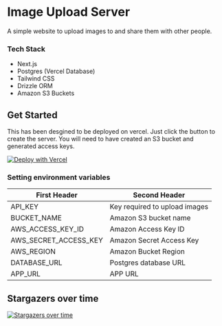 # Image Upload Server
A simple website to upload images to and share them with other people. 


### Tech Stack
- Next.js
- Postgres (Vercel Database)
- Tailwind CSS
- Drizzle ORM
- Amazon S3 Buckets


## Get Started

This has been desgined to be deployed on vercel. Just click the button to create the server. You will need to have created an S3 bucket and generated access keys.


[![Deploy with Vercel](https://vercel.com/button)](https://vercel.com/new/clone?repository-url=https%3A%2F%2Fgithub.com%2Fmember87%2Fimage-upload-server)

### Setting environment variables


| First Header  | Second Header |
| ------------- | ------------- |
| API_KEY  | Key required to upload images |
| BUCKET_NAME  | Amazon S3 bucket name  |
| AWS_ACCESS_KEY_ID  | Amazon Access Key ID  |
| AWS_SECRET_ACCESS_KEY  | Amazon Secret Access Key  |
| AWS_REGION  | Amazon Bucket Region  |
| DATABASE_URL  | Postgres database URL  |
| APP_URL  | APP URL  |

## Stargazers over time
[![Stargazers over time](https://starchart.cc/member87/image-upload-server.svg?variant=adaptive)](https://starchart.cc/member87/image-upload-server)

